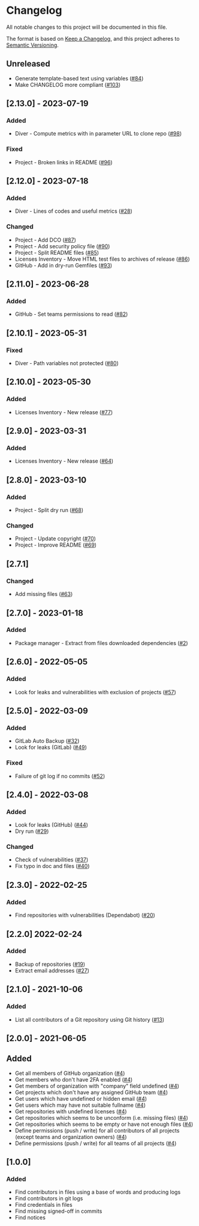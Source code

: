 # Changelog

All notable changes to this project will be documented in this file.

The format is based on [Keep a Changelog](https://keepachangelog.com/en/1.0.0/),
and this project adheres to [Semantic Versioning](https://semver.org/spec/v2.0.0.html).

## Unreleased

- Generate template-based text using variables ([#84](https://github.com/Orange-OpenSource/floss-toolbox/issues/84))
- Make CHANGELOG more compliant ([#103](https://github.com/Orange-OpenSource/floss-toolbox/issues/103))

## [2.13.0] - 2023-07-19

### Added

- Diver - Compute metrics with in parameter URL to clone repo ([#98](https://github.com/Orange-OpenSource/floss-toolbox/issues/98))

### Fixed

- Project - Broken links in README ([#96](https://github.com/Orange-OpenSource/floss-toolbox/issues/96))

## [2.12.0] - 2023-07-18

### Added

- Diver - Lines of codes and useful metrics ([#28](https://github.com/Orange-OpenSource/floss-toolbox/issues/28))

### Changed

- Project - Add DCO ([#87](https://github.com/Orange-OpenSource/floss-toolbox/issues/87))
- Project - Add security policy file ([#90](https://github.com/Orange-OpenSource/floss-toolbox/issues/90))
- Project - Split README files  ([#85](https://github.com/Orange-OpenSource/floss-toolbox/issues/85))
- Licenses Inventory - Move HTML test files to archives of release ([#86](https://github.com/Orange-OpenSource/floss-toolbox/issues/86))
- GitHub - Add in dry-run Gemfiles ([#93](https://github.com/Orange-OpenSource/floss-toolbox/issues/93))

## [2.11.0] - 2023-06-28

### Added

- GitHub - Set teams permissions to read ([#82](https://github.com/Orange-OpenSource/floss-toolbox/issues/82))

## [2.10.1] - 2023-05-31

### Fixed

- Diver - Path variables not protected ([#80](https://github.com/Orange-OpenSource/floss-toolbox/issues/80))

## [2.10.0] - 2023-05-30

### Added

- Licenses Inventory - New release ([#77](https://github.com/Orange-OpenSource/floss-toolbox/issues/77))

## [2.9.0] - 2023-03-31

### Added

- Licenses Inventory - New release ([#64](https://github.com/Orange-OpenSource/floss-toolbox/issues/64))

## [2.8.0] - 2023-03-10

### Added

- Project - Split dry run ([#68](https://github.com/Orange-OpenSource/floss-toolbox/issues/68))

### Changed

- Project - Update copyright ([#70](https://github.com/Orange-OpenSource/floss-toolbox/issues/70))
- Project - Improve README ([#69](https://github.com/Orange-OpenSource/floss-toolbox/issues/69))

## [2.7.1]

### Changed

- Add missing files ([#63](https://github.com/Orange-OpenSource/floss-toolbox/issues/63))

## [2.7.0] - 2023-01-18

### Added

- Package manager - Extract from files downloaded dependencies ([#2](https://github.com/Orange-OpenSource/floss-toolbox/issues/2))

## [2.6.0] - 2022-05-05

### Added

- Look for leaks and vulnerabilities with exclusion of projects ([#57](https://github.com/Orange-OpenSource/floss-toolbox/issues/57))

## [2.5.0] - 2022-03-09

### Added

- GitLab Auto Backup ([#32](https://github.com/Orange-OpenSource/floss-toolbox/issues/32))
- Look for leaks (GitLab) ([#49](https://github.com/Orange-OpenSource/floss-toolbox/issues/49))

### Fixed

- Failure of git log if no commits ([#52](https://github.com/Orange-OpenSource/floss-toolbox/issues/52))

## [2.4.0] - 2022-03-08

### Added

- Look for leaks (GitHub) ([#44](https://github.com/Orange-OpenSource/floss-toolbox/issues/44))
- Dry run ([#29](https://github.com/Orange-OpenSource/floss-toolbox/issues/29))

### Changed

- Check of vulnerabilities ([#37](https://github.com/Orange-OpenSource/floss-toolbox/issues/37))
- Fix typo in doc and files ([#40](https://github.com/Orange-OpenSource/floss-toolbox/issues/40))

## [2.3.0] - 2022-02-25

### Added

- Find repositories with vulnerabilities (Dependabot) ([#20](https://github.com/Orange-OpenSource/floss-toolbox/issues/20))

## [2.2.0] 2022-02-24

### Added

- Backup of repositories ([#19](https://github.com/Orange-OpenSource/floss-toolbox/issues/19))
- Extract email addresses ([#27](https://github.com/Orange-OpenSource/floss-toolbox/issues/27))

## [2.1.0] - 2021-10-06

### Added

- List all contributors of a Git repository using Git history ([#13](https://github.com/Orange-OpenSource/floss-toolbox/issues/13))

## [2.0.0] - 2021-06-05

## Added

- Get all members of GitHub organization ([#4](https://github.com/Orange-OpenSource/floss-toolbox/issues/4))
- Get members who don't have 2FA enabled ([#4](https://github.com/Orange-OpenSource/floss-toolbox/issues/4))
- Get members of organization with "company" field undefined ([#4](https://github.com/Orange-OpenSource/floss-toolbox/issues/4))
- Get projects which don't have any assigned GitHub team ([#4](https://github.com/Orange-OpenSource/floss-toolbox/issues/4))
- Get users which have undefined or hidden email ([#4](https://github.com/Orange-OpenSource/floss-toolbox/issues/4))
- Get users which may have not suitable fullname ([#4](https://github.com/Orange-OpenSource/floss-toolbox/issues/4))
- Get repositories with undefined licenses ([#4](https://github.com/Orange-OpenSource/floss-toolbox/issues/4))
- Get repositories which seems to be unconform (i.e. missing files) ([#4](https://github.com/Orange-OpenSource/floss-toolbox/issues/4))
- Get repositories which seems to be empty or have not enough files ([#4](https://github.com/Orange-OpenSource/floss-toolbox/issues/4))
- Define permissions (push / write) for all contributors of all projects (except teams and organization owners) ([#4](https://github.com/Orange-OpenSource/floss-toolbox/issues/4))
- Define permissions (push / write) for all teams of all projects ([#4](https://github.com/Orange-OpenSource/floss-toolbox/issues/4))

## [1.0.0]

### Added

- Find contributors in files using a base of words and producing logs
- Find contributors in git logs
- Find credentials in files
- Find missing signed-off in commits
- Find notices
